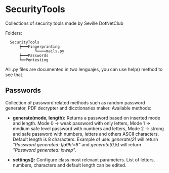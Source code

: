 # SecurityTools
Collections of security tools made by Seville DotNetClub

Folders:

      SecurityTools
          ┣━━━Fingerprinting
                 ┗━━━━mails.py
          ┣━━━Passwords
          ┗━━Pentesting
      
All .py files are documented in two lenguajes, you can use help() method to see that.


## Passwords

Collection of password related methods such as random password generator, PDF decrypter and dicctionaries maker.
Available methods:
 - **generate(mode, length):** Returns a password based on inserted mode and length. Mode 0 -> weak password with only letters,
 Mode 1 -> medium safe level password with numbers and letters, Mode 2 -> strong and safe password with numbers, letters and others ASCII characters. Default length is 8 characters. Example of use: *generate(2)* will return *"Password generated: tja9h!=8"* and *generate(0,5)*  will return *"Password generated: ixwep"*.
 
 - **settings():** Configure class most relevant parameters. List of letters, numbers, characters and default length can be edited.
